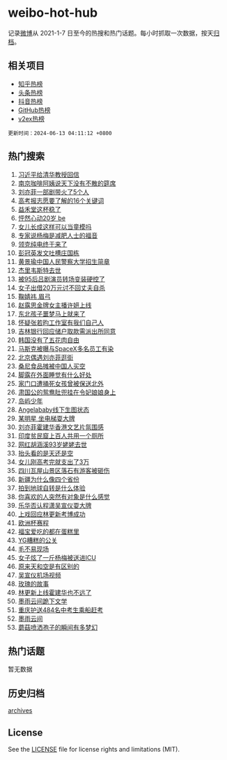 # weibo-hot-hub

记录[微博](https://www.weibo.com)从 2021-1-7 日至今的热搜和热门话题。每小时抓取一次数据，按天[归档](archives)。

## 相关项目

- [知乎热榜](https://github.com/lonnyzhang423/zhihu-hot-hub)
- [头条热榜](https://github.com/lonnyzhang423/toutiao-hot-hub)
- [抖音热榜](https://github.com/lonnyzhang423/douyin-hot-hub)
- [GitHub热榜](https://github.com/lonnyzhang423/github-hot-hub)
- [v2ex热榜](https://github.com/lonnyzhang423/v2ex-hot-hub)


`更新时间：2024-06-13 04:11:12 +0800`

## 热门搜索

1. [习近平给清华教授回信](https://m.weibo.cn/search?containerid=100103type%3D1%26t%3D10%26q%3D%23%E4%B9%A0%E8%BF%91%E5%B9%B3%E7%BB%99%E6%B8%85%E5%8D%8E%E6%95%99%E6%8E%88%E5%9B%9E%E4%BF%A1%23&stream_entry_id=51&isnewpage=1&extparam=seat%3D1%26q%3D%2523%25E4%25B9%25A0%25E8%25BF%2591%25E5%25B9%25B3%25E7%25BB%2599%25E6%25B8%2585%25E5%258D%258E%25E6%2595%2599%25E6%258E%2588%25E5%259B%259E%25E4%25BF%25A1%2523%26filter_type%3Drealtimehot%26stream_entry_id%3D51%26c_type%3D51%26cate%3D10103%26dgr%3D0%26pos%3D0%26display_time%3D1718223070%26pre_seqid%3D171822307077100490223)
1. [南京咖啡阿姨说天下没有不散的筵席](https://m.weibo.cn/search?containerid=100103type%3D1%26t%3D10%26q%3D%23%E5%8D%97%E4%BA%AC%E5%92%96%E5%95%A1%E9%98%BF%E5%A7%A8%E8%AF%B4%E5%A4%A9%E4%B8%8B%E6%B2%A1%E6%9C%89%E4%B8%8D%E6%95%A3%E7%9A%84%E7%AD%B5%E5%B8%AD%23&stream_entry_id=31&isnewpage=1&extparam=seat%3D1%26q%3D%2523%25E5%258D%2597%25E4%25BA%25AC%25E5%2592%2596%25E5%2595%25A1%25E9%2598%25BF%25E5%25A7%25A8%25E8%25AF%25B4%25E5%25A4%25A9%25E4%25B8%258B%25E6%25B2%25A1%25E6%259C%2589%25E4%25B8%258D%25E6%2595%25A3%25E7%259A%2584%25E7%25AD%25B5%25E5%25B8%25AD%2523%26flag%3D32768%26c_type%3D31%26realpos%3D1%26cate%3D5001%26band_rank%3D1%26stream_entry_id%3D31%26lcate%3D5001%26dgr%3D0%26filter_type%3Drealtimehot%26pos%3D0%26display_time%3D1718223070%26pre_seqid%3D171822307077100490223)
1. [刘亦菲一部剧带火了5个人](https://m.weibo.cn/search?containerid=100103type%3D1%26t%3D10%26q%3D%23%E5%88%98%E4%BA%A6%E8%8F%B2%E4%B8%80%E9%83%A8%E5%89%A7%E5%B8%A6%E7%81%AB%E4%BA%865%E4%B8%AA%E4%BA%BA%23&stream_entry_id=31&isnewpage=1&extparam=seat%3D1%26q%3D%2523%25E5%2588%2598%25E4%25BA%25A6%25E8%258F%25B2%25E4%25B8%2580%25E9%2583%25A8%25E5%2589%25A7%25E5%25B8%25A6%25E7%2581%25AB%25E4%25BA%25865%25E4%25B8%25AA%25E4%25BA%25BA%2523%26flag%3D2%26c_type%3D31%26realpos%3D2%26cate%3D5001%26band_rank%3D2%26stream_entry_id%3D31%26lcate%3D5001%26dgr%3D0%26filter_type%3Drealtimehot%26pos%3D1%26display_time%3D1718223070%26pre_seqid%3D171822307077100490223)
1. [高考报志愿要了解的16个关键词](https://m.weibo.cn/search?containerid=100103type%3D1%26t%3D10%26q%3D%23%E9%AB%98%E8%80%83%E6%8A%A5%E5%BF%97%E6%84%BF%E8%A6%81%E4%BA%86%E8%A7%A3%E7%9A%8416%E4%B8%AA%E5%85%B3%E9%94%AE%E8%AF%8D%23&stream_entry_id=31&isnewpage=1&extparam=seat%3D1%26q%3D%2523%25E9%25AB%2598%25E8%2580%2583%25E6%258A%25A5%25E5%25BF%2597%25E6%2584%25BF%25E8%25A6%2581%25E4%25BA%2586%25E8%25A7%25A3%25E7%259A%258416%25E4%25B8%25AA%25E5%2585%25B3%25E9%2594%25AE%25E8%25AF%258D%2523%26flag%3D0%26c_type%3D31%26realpos%3D3%26cate%3D5001%26band_rank%3D3%26stream_entry_id%3D31%26lcate%3D5001%26dgr%3D0%26filter_type%3Drealtimehot%26pos%3D2%26display_time%3D1718223070%26pre_seqid%3D171822307077100490223)
1. [益禾堂这杯稳了](https://m.weibo.cn/search?containerid=100103type%3D1%26t%3D10%26q%3D%23%E7%9B%8A%E7%A6%BE%E5%A0%82%E8%BF%99%E6%9D%AF%E7%A8%B3%E4%BA%86%23&stream_entry_id=31&isnewpage=1&extparam=seat%3D1%26q%3D%2523%25E7%259B%258A%25E7%25A6%25BE%25E5%25A0%2582%25E8%25BF%2599%25E6%259D%25AF%25E7%25A8%25B3%25E4%25BA%2586%2523%26dgr%3D0%26adid%3D241433%26cate%3D5001%26band_rank%3D4%26pos%3D3%26c_type%3D31%26is_ad_pos%3D1%26lcate%3D5001%26stream_entry_id%3D31%26filter_type%3Drealtimehot%26topic_ad%3D1%26display_time%3D1718223070%26pre_seqid%3D171822307077100490223)
1. [怦然心动20岁 be](https://m.weibo.cn/search?containerid=100103type%3D1%26t%3D10%26q%3D%E6%80%A6%E7%84%B6%E5%BF%83%E5%8A%A820%E5%B2%81+be&stream_entry_id=31&isnewpage=1&extparam=seat%3D1%26q%3D%25E6%2580%25A6%25E7%2584%25B6%25E5%25BF%2583%25E5%258A%25A820%25E5%25B2%2581%2520be%26flag%3D1%26c_type%3D31%26realpos%3D4%26cate%3D5001%26band_rank%3D4%26stream_entry_id%3D31%26lcate%3D5001%26dgr%3D0%26filter_type%3Drealtimehot%26pos%3D4%26display_time%3D1718223070%26pre_seqid%3D171822307077100490223)
1. [女儿长成这样可以当童模吗](https://m.weibo.cn/search?containerid=100103type%3D1%26t%3D10%26q%3D%23%E5%A5%B3%E5%84%BF%E9%95%BF%E6%88%90%E8%BF%99%E6%A0%B7%E5%8F%AF%E4%BB%A5%E5%BD%93%E7%AB%A5%E6%A8%A1%E5%90%97%23&stream_entry_id=31&isnewpage=1&extparam=seat%3D1%26q%3D%2523%25E5%25A5%25B3%25E5%2584%25BF%25E9%2595%25BF%25E6%2588%2590%25E8%25BF%2599%25E6%25A0%25B7%25E5%258F%25AF%25E4%25BB%25A5%25E5%25BD%2593%25E7%25AB%25A5%25E6%25A8%25A1%25E5%2590%2597%2523%26flag%3D0%26c_type%3D31%26realpos%3D5%26cate%3D5001%26band_rank%3D5%26stream_entry_id%3D31%26lcate%3D5001%26dgr%3D0%26filter_type%3Drealtimehot%26pos%3D5%26display_time%3D1718223070%26pre_seqid%3D171822307077100490223)
1. [专家说杨梅是减肥人士的福音](https://m.weibo.cn/search?containerid=100103type%3D1%26t%3D10%26q%3D%23%E4%B8%93%E5%AE%B6%E8%AF%B4%E6%9D%A8%E6%A2%85%E6%98%AF%E5%87%8F%E8%82%A5%E4%BA%BA%E5%A3%AB%E7%9A%84%E7%A6%8F%E9%9F%B3%23&stream_entry_id=31&isnewpage=1&extparam=seat%3D1%26q%3D%2523%25E4%25B8%2593%25E5%25AE%25B6%25E8%25AF%25B4%25E6%259D%25A8%25E6%25A2%2585%25E6%2598%25AF%25E5%2587%258F%25E8%2582%25A5%25E4%25BA%25BA%25E5%25A3%25AB%25E7%259A%2584%25E7%25A6%258F%25E9%259F%25B3%2523%26flag%3D0%26c_type%3D31%26realpos%3D6%26cate%3D5001%26band_rank%3D6%26stream_entry_id%3D31%26lcate%3D5001%26dgr%3D0%26filter_type%3Drealtimehot%26pos%3D6%26display_time%3D1718223070%26pre_seqid%3D171822307077100490223)
1. [领克纯电终于来了](https://m.weibo.cn/search?containerid=100103type%3D1%26t%3D10%26q%3D%23%E9%A2%86%E5%85%8B%E7%BA%AF%E7%94%B5%E7%BB%88%E4%BA%8E%E6%9D%A5%E4%BA%86%23&stream_entry_id=31&isnewpage=1&extparam=seat%3D1%26q%3D%2523%25E9%25A2%2586%25E5%2585%258B%25E7%25BA%25AF%25E7%2594%25B5%25E7%25BB%2588%25E4%25BA%258E%25E6%259D%25A5%25E4%25BA%2586%2523%26dgr%3D0%26adid%3D241538%26cate%3D5001%26band_rank%3D7%26pos%3D7%26c_type%3D31%26is_ad_pos%3D1%26lcate%3D5001%26stream_entry_id%3D31%26filter_type%3Drealtimehot%26topic_ad%3D1%26display_time%3D1718223070%26pre_seqid%3D171822307077100490223)
1. [彭冠英发文吐槽庄国栋](https://m.weibo.cn/search?containerid=100103type%3D1%26t%3D10%26q%3D%23%E5%BD%AD%E5%86%A0%E8%8B%B1%E5%8F%91%E6%96%87%E5%90%90%E6%A7%BD%E5%BA%84%E5%9B%BD%E6%A0%8B%23&stream_entry_id=31&isnewpage=1&extparam=seat%3D1%26q%3D%2523%25E5%25BD%25AD%25E5%2586%25A0%25E8%258B%25B1%25E5%258F%2591%25E6%2596%2587%25E5%2590%2590%25E6%25A7%25BD%25E5%25BA%2584%25E5%259B%25BD%25E6%25A0%258B%2523%26flag%3D2%26c_type%3D31%26realpos%3D7%26cate%3D5001%26band_rank%3D7%26stream_entry_id%3D31%26lcate%3D5001%26dgr%3D0%26filter_type%3Drealtimehot%26pos%3D8%26display_time%3D1718223070%26pre_seqid%3D171822307077100490223)
1. [黄景瑜中国人民警察大学招生简章](https://m.weibo.cn/search?containerid=100103type%3D1%26t%3D10%26q%3D%23%E9%BB%84%E6%99%AF%E7%91%9C%E4%B8%AD%E5%9B%BD%E4%BA%BA%E6%B0%91%E8%AD%A6%E5%AF%9F%E5%A4%A7%E5%AD%A6%E6%8B%9B%E7%94%9F%E7%AE%80%E7%AB%A0%23&stream_entry_id=31&isnewpage=1&extparam=seat%3D1%26q%3D%2523%25E9%25BB%2584%25E6%2599%25AF%25E7%2591%259C%25E4%25B8%25AD%25E5%259B%25BD%25E4%25BA%25BA%25E6%25B0%2591%25E8%25AD%25A6%25E5%25AF%259F%25E5%25A4%25A7%25E5%25AD%25A6%25E6%258B%259B%25E7%2594%259F%25E7%25AE%2580%25E7%25AB%25A0%2523%26flag%3D2%26c_type%3D31%26realpos%3D8%26cate%3D5001%26band_rank%3D8%26stream_entry_id%3D31%26lcate%3D5001%26dgr%3D0%26filter_type%3Drealtimehot%26pos%3D9%26display_time%3D1718223070%26pre_seqid%3D171822307077100490223)
1. [杰里韦斯特去世](https://m.weibo.cn/search?containerid=100103type%3D1%26t%3D10%26q%3D%23%E6%9D%B0%E9%87%8C%E9%9F%A6%E6%96%AF%E7%89%B9%E5%8E%BB%E4%B8%96%23&stream_entry_id=31&isnewpage=1&extparam=seat%3D1%26q%3D%2523%25E6%259D%25B0%25E9%2587%258C%25E9%259F%25A6%25E6%2596%25AF%25E7%2589%25B9%25E5%258E%25BB%25E4%25B8%2596%2523%26flag%3D0%26c_type%3D31%26realpos%3D9%26cate%3D5001%26band_rank%3D9%26stream_entry_id%3D31%26lcate%3D5001%26dgr%3D0%26filter_type%3Drealtimehot%26pos%3D10%26display_time%3D1718223070%26pre_seqid%3D171822307077100490223)
1. [被95后吕剧演员转场变装硬控了](https://m.weibo.cn/search?containerid=100103type%3D1%26t%3D10%26q%3D%23%E8%A2%AB95%E5%90%8E%E5%90%95%E5%89%A7%E6%BC%94%E5%91%98%E8%BD%AC%E5%9C%BA%E5%8F%98%E8%A3%85%E7%A1%AC%E6%8E%A7%E4%BA%86%23&stream_entry_id=31&isnewpage=1&extparam=seat%3D1%26q%3D%2523%25E8%25A2%25AB95%25E5%2590%258E%25E5%2590%2595%25E5%2589%25A7%25E6%25BC%2594%25E5%2591%2598%25E8%25BD%25AC%25E5%259C%25BA%25E5%258F%2598%25E8%25A3%2585%25E7%25A1%25AC%25E6%258E%25A7%25E4%25BA%2586%2523%26flag%3D32768%26c_type%3D31%26realpos%3D10%26cate%3D5001%26band_rank%3D10%26stream_entry_id%3D31%26lcate%3D5001%26dgr%3D0%26filter_type%3Drealtimehot%26pos%3D11%26display_time%3D1718223070%26pre_seqid%3D171822307077100490223)
1. [女子出借20万元讨不回丈夫自杀](https://m.weibo.cn/search?containerid=100103type%3D1%26t%3D10%26q%3D%23%E5%A5%B3%E5%AD%90%E5%87%BA%E5%80%9F20%E4%B8%87%E5%85%83%E8%AE%A8%E4%B8%8D%E5%9B%9E%E4%B8%88%E5%A4%AB%E8%87%AA%E6%9D%80%23&stream_entry_id=31&isnewpage=1&extparam=seat%3D1%26q%3D%2523%25E5%25A5%25B3%25E5%25AD%2590%25E5%2587%25BA%25E5%2580%259F20%25E4%25B8%2587%25E5%2585%2583%25E8%25AE%25A8%25E4%25B8%258D%25E5%259B%259E%25E4%25B8%2588%25E5%25A4%25AB%25E8%2587%25AA%25E6%259D%2580%2523%26flag%3D0%26c_type%3D31%26realpos%3D11%26cate%3D5001%26band_rank%3D11%26stream_entry_id%3D31%26lcate%3D5001%26dgr%3D0%26filter_type%3Drealtimehot%26pos%3D12%26display_time%3D1718223070%26pre_seqid%3D171822307077100490223)
1. [鞠婧祎 眉弓](https://m.weibo.cn/search?containerid=100103type%3D1%26t%3D10%26q%3D%E9%9E%A0%E5%A9%A7%E7%A5%8E+%E7%9C%89%E5%BC%93&stream_entry_id=31&isnewpage=1&extparam=seat%3D1%26q%3D%25E9%259E%25A0%25E5%25A9%25A7%25E7%25A5%258E%2520%25E7%259C%2589%25E5%25BC%2593%26flag%3D0%26c_type%3D31%26realpos%3D12%26cate%3D5001%26band_rank%3D12%26stream_entry_id%3D31%26lcate%3D5001%26dgr%3D0%26filter_type%3Drealtimehot%26pos%3D13%26display_time%3D1718223070%26pre_seqid%3D171822307077100490223)
1. [赵露思金牌女主播许妍上线](https://m.weibo.cn/search?containerid=100103type%3D1%26t%3D10%26q%3D%23%E8%B5%B5%E9%9C%B2%E6%80%9D%E9%87%91%E7%89%8C%E5%A5%B3%E4%B8%BB%E6%92%AD%E8%AE%B8%E5%A6%8D%E4%B8%8A%E7%BA%BF%23&stream_entry_id=31&isnewpage=1&extparam=seat%3D1%26q%3D%2523%25E8%25B5%25B5%25E9%259C%25B2%25E6%2580%259D%25E9%2587%2591%25E7%2589%258C%25E5%25A5%25B3%25E4%25B8%25BB%25E6%2592%25AD%25E8%25AE%25B8%25E5%25A6%258D%25E4%25B8%258A%25E7%25BA%25BF%2523%26flag%3D2%26c_type%3D31%26realpos%3D13%26cate%3D5001%26band_rank%3D13%26stream_entry_id%3D31%26lcate%3D5001%26dgr%3D0%26filter_type%3Drealtimehot%26pos%3D14%26display_time%3D1718223070%26pre_seqid%3D171822307077100490223)
1. [东北孩子噩梦马上就来了](https://m.weibo.cn/search?containerid=100103type%3D1%26t%3D10%26q%3D%23%E4%B8%9C%E5%8C%97%E5%AD%A9%E5%AD%90%E5%99%A9%E6%A2%A6%E9%A9%AC%E4%B8%8A%E5%B0%B1%E6%9D%A5%E4%BA%86%23&stream_entry_id=31&isnewpage=1&extparam=seat%3D1%26q%3D%2523%25E4%25B8%259C%25E5%258C%2597%25E5%25AD%25A9%25E5%25AD%2590%25E5%2599%25A9%25E6%25A2%25A6%25E9%25A9%25AC%25E4%25B8%258A%25E5%25B0%25B1%25E6%259D%25A5%25E4%25BA%2586%2523%26flag%3D1%26c_type%3D31%26realpos%3D14%26cate%3D5001%26band_rank%3D14%26stream_entry_id%3D31%26lcate%3D5001%26dgr%3D0%26filter_type%3Drealtimehot%26pos%3D15%26display_time%3D1718223070%26pre_seqid%3D171822307077100490223)
1. [怀疑张若昀工作室有我们自己人](https://m.weibo.cn/search?containerid=100103type%3D1%26t%3D10%26q%3D%E6%80%80%E7%96%91%E5%BC%A0%E8%8B%A5%E6%98%80%E5%B7%A5%E4%BD%9C%E5%AE%A4%E6%9C%89%E6%88%91%E4%BB%AC%E8%87%AA%E5%B7%B1%E4%BA%BA&stream_entry_id=31&isnewpage=1&extparam=seat%3D1%26q%3D%25E6%2580%2580%25E7%2596%2591%25E5%25BC%25A0%25E8%258B%25A5%25E6%2598%2580%25E5%25B7%25A5%25E4%25BD%259C%25E5%25AE%25A4%25E6%259C%2589%25E6%2588%2591%25E4%25BB%25AC%25E8%2587%25AA%25E5%25B7%25B1%25E4%25BA%25BA%26flag%3D2%26c_type%3D31%26realpos%3D15%26cate%3D5001%26band_rank%3D15%26stream_entry_id%3D31%26lcate%3D5001%26dgr%3D0%26filter_type%3Drealtimehot%26pos%3D16%26display_time%3D1718223070%26pre_seqid%3D171822307077100490223)
1. [吉林银行回应储户取款需派出所同意](https://m.weibo.cn/search?containerid=100103type%3D1%26t%3D10%26q%3D%23%E5%90%89%E6%9E%97%E9%93%B6%E8%A1%8C%E5%9B%9E%E5%BA%94%E5%82%A8%E6%88%B7%E5%8F%96%E6%AC%BE%E9%9C%80%E6%B4%BE%E5%87%BA%E6%89%80%E5%90%8C%E6%84%8F%23&stream_entry_id=31&isnewpage=1&extparam=seat%3D1%26q%3D%2523%25E5%2590%2589%25E6%259E%2597%25E9%2593%25B6%25E8%25A1%258C%25E5%259B%259E%25E5%25BA%2594%25E5%2582%25A8%25E6%2588%25B7%25E5%258F%2596%25E6%25AC%25BE%25E9%259C%2580%25E6%25B4%25BE%25E5%2587%25BA%25E6%2589%2580%25E5%2590%258C%25E6%2584%258F%2523%26flag%3D0%26c_type%3D31%26realpos%3D16%26cate%3D5001%26band_rank%3D16%26stream_entry_id%3D31%26lcate%3D5001%26dgr%3D0%26filter_type%3Drealtimehot%26pos%3D17%26display_time%3D1718223070%26pre_seqid%3D171822307077100490223)
1. [韩国没有了五花肉自由](https://m.weibo.cn/search?containerid=100103type%3D1%26t%3D10%26q%3D%23%E9%9F%A9%E5%9B%BD%E6%B2%A1%E6%9C%89%E4%BA%86%E4%BA%94%E8%8A%B1%E8%82%89%E8%87%AA%E7%94%B1%23&stream_entry_id=31&isnewpage=1&extparam=seat%3D1%26q%3D%2523%25E9%259F%25A9%25E5%259B%25BD%25E6%25B2%25A1%25E6%259C%2589%25E4%25BA%2586%25E4%25BA%2594%25E8%258A%25B1%25E8%2582%2589%25E8%2587%25AA%25E7%2594%25B1%2523%26flag%3D0%26c_type%3D31%26realpos%3D17%26cate%3D5001%26band_rank%3D17%26stream_entry_id%3D31%26lcate%3D5001%26dgr%3D0%26filter_type%3Drealtimehot%26pos%3D18%26display_time%3D1718223070%26pre_seqid%3D171822307077100490223)
1. [马斯克被曝与SpaceX多名员工有染](https://m.weibo.cn/search?containerid=100103type%3D1%26t%3D10%26q%3D%23%E9%A9%AC%E6%96%AF%E5%85%8B%E8%A2%AB%E6%9B%9D%E4%B8%8ESpaceX%E5%A4%9A%E5%90%8D%E5%91%98%E5%B7%A5%E6%9C%89%E6%9F%93%23&stream_entry_id=31&isnewpage=1&extparam=seat%3D1%26q%3D%2523%25E9%25A9%25AC%25E6%2596%25AF%25E5%2585%258B%25E8%25A2%25AB%25E6%259B%259D%25E4%25B8%258ESpaceX%25E5%25A4%259A%25E5%2590%258D%25E5%2591%2598%25E5%25B7%25A5%25E6%259C%2589%25E6%259F%2593%2523%26flag%3D0%26c_type%3D31%26realpos%3D18%26cate%3D5001%26band_rank%3D18%26stream_entry_id%3D31%26lcate%3D5001%26dgr%3D0%26filter_type%3Drealtimehot%26pos%3D19%26display_time%3D1718223070%26pre_seqid%3D171822307077100490223)
1. [北京偶遇刘亦菲逛街](https://m.weibo.cn/search?containerid=100103type%3D1%26t%3D10%26q%3D%23%E5%8C%97%E4%BA%AC%E5%81%B6%E9%81%87%E5%88%98%E4%BA%A6%E8%8F%B2%E9%80%9B%E8%A1%97%23&stream_entry_id=31&isnewpage=1&extparam=seat%3D1%26q%3D%2523%25E5%258C%2597%25E4%25BA%25AC%25E5%2581%25B6%25E9%2581%2587%25E5%2588%2598%25E4%25BA%25A6%25E8%258F%25B2%25E9%2580%259B%25E8%25A1%2597%2523%26flag%3D0%26c_type%3D31%26realpos%3D19%26cate%3D5001%26band_rank%3D19%26stream_entry_id%3D31%26lcate%3D5001%26dgr%3D0%26filter_type%3Drealtimehot%26pos%3D20%26display_time%3D1718223070%26pre_seqid%3D171822307077100490223)
1. [桑尼食品摊被中国人买空](https://m.weibo.cn/search?containerid=100103type%3D1%26t%3D10%26q%3D%23%E6%A1%91%E5%B0%BC%E9%A3%9F%E5%93%81%E6%91%8A%E8%A2%AB%E4%B8%AD%E5%9B%BD%E4%BA%BA%E4%B9%B0%E7%A9%BA%23&stream_entry_id=31&isnewpage=1&extparam=seat%3D1%26q%3D%2523%25E6%25A1%2591%25E5%25B0%25BC%25E9%25A3%259F%25E5%2593%2581%25E6%2591%258A%25E8%25A2%25AB%25E4%25B8%25AD%25E5%259B%25BD%25E4%25BA%25BA%25E4%25B9%25B0%25E7%25A9%25BA%2523%26flag%3D0%26c_type%3D31%26realpos%3D20%26cate%3D5001%26band_rank%3D20%26stream_entry_id%3D31%26lcate%3D5001%26dgr%3D0%26filter_type%3Drealtimehot%26pos%3D21%26display_time%3D1718223070%26pre_seqid%3D171822307077100490223)
1. [脚露在外面睡觉有什么好处](https://m.weibo.cn/search?containerid=100103type%3D1%26t%3D10%26q%3D%23%E8%84%9A%E9%9C%B2%E5%9C%A8%E5%A4%96%E9%9D%A2%E7%9D%A1%E8%A7%89%E6%9C%89%E4%BB%80%E4%B9%88%E5%A5%BD%E5%A4%84%23&stream_entry_id=31&isnewpage=1&extparam=seat%3D1%26q%3D%2523%25E8%2584%259A%25E9%259C%25B2%25E5%259C%25A8%25E5%25A4%2596%25E9%259D%25A2%25E7%259D%25A1%25E8%25A7%2589%25E6%259C%2589%25E4%25BB%2580%25E4%25B9%2588%25E5%25A5%25BD%25E5%25A4%2584%2523%26flag%3D0%26c_type%3D31%26realpos%3D21%26cate%3D5001%26band_rank%3D21%26stream_entry_id%3D31%26lcate%3D5001%26dgr%3D0%26filter_type%3Drealtimehot%26pos%3D22%26display_time%3D1718223070%26pre_seqid%3D171822307077100490223)
1. [家门口遭捅死女孩曾被保送北外](https://m.weibo.cn/search?containerid=100103type%3D1%26t%3D10%26q%3D%23%E5%AE%B6%E9%97%A8%E5%8F%A3%E9%81%AD%E6%8D%85%E6%AD%BB%E5%A5%B3%E5%AD%A9%E6%9B%BE%E8%A2%AB%E4%BF%9D%E9%80%81%E5%8C%97%E5%A4%96%23&stream_entry_id=31&isnewpage=1&extparam=seat%3D1%26q%3D%2523%25E5%25AE%25B6%25E9%2597%25A8%25E5%258F%25A3%25E9%2581%25AD%25E6%258D%2585%25E6%25AD%25BB%25E5%25A5%25B3%25E5%25AD%25A9%25E6%259B%25BE%25E8%25A2%25AB%25E4%25BF%259D%25E9%2580%2581%25E5%258C%2597%25E5%25A4%2596%2523%26flag%3D0%26c_type%3D31%26realpos%3D22%26cate%3D5001%26band_rank%3D22%26stream_entry_id%3D31%26lcate%3D5001%26dgr%3D0%26filter_type%3Drealtimehot%26pos%3D23%26display_time%3D1718223070%26pre_seqid%3D171822307077100490223)
1. [肃国公的鸳鸯肚兜挂在令妃娘娘身上](https://m.weibo.cn/search?containerid=100103type%3D1%26t%3D10%26q%3D%23%E8%82%83%E5%9B%BD%E5%85%AC%E7%9A%84%E9%B8%B3%E9%B8%AF%E8%82%9A%E5%85%9C%E6%8C%82%E5%9C%A8%E4%BB%A4%E5%A6%83%E5%A8%98%E5%A8%98%E8%BA%AB%E4%B8%8A%23&stream_entry_id=31&isnewpage=1&extparam=seat%3D1%26q%3D%2523%25E8%2582%2583%25E5%259B%25BD%25E5%2585%25AC%25E7%259A%2584%25E9%25B8%25B3%25E9%25B8%25AF%25E8%2582%259A%25E5%2585%259C%25E6%258C%2582%25E5%259C%25A8%25E4%25BB%25A4%25E5%25A6%2583%25E5%25A8%2598%25E5%25A8%2598%25E8%25BA%25AB%25E4%25B8%258A%2523%26flag%3D0%26c_type%3D31%26realpos%3D23%26cate%3D5001%26band_rank%3D23%26stream_entry_id%3D31%26lcate%3D5001%26dgr%3D0%26filter_type%3Drealtimehot%26pos%3D24%26display_time%3D1718223070%26pre_seqid%3D171822307077100490223)
1. [岛屿少年](https://m.weibo.cn/search?containerid=100103type%3D1%26t%3D10%26q%3D%E5%B2%9B%E5%B1%BF%E5%B0%91%E5%B9%B4&stream_entry_id=31&isnewpage=1&extparam=seat%3D1%26q%3D%25E5%25B2%259B%25E5%25B1%25BF%25E5%25B0%2591%25E5%25B9%25B4%26flag%3D1%26c_type%3D31%26realpos%3D24%26cate%3D5001%26band_rank%3D24%26stream_entry_id%3D31%26lcate%3D5001%26dgr%3D0%26filter_type%3Drealtimehot%26pos%3D25%26display_time%3D1718223070%26pre_seqid%3D171822307077100490223)
1. [Angelababy线下生图状态](https://m.weibo.cn/search?containerid=100103type%3D1%26t%3D10%26q%3D%23Angelababy%E7%BA%BF%E4%B8%8B%E7%94%9F%E5%9B%BE%E7%8A%B6%E6%80%81%23&stream_entry_id=31&isnewpage=1&extparam=seat%3D1%26q%3D%2523Angelababy%25E7%25BA%25BF%25E4%25B8%258B%25E7%2594%259F%25E5%259B%25BE%25E7%258A%25B6%25E6%2580%2581%2523%26flag%3D0%26c_type%3D31%26realpos%3D25%26cate%3D5001%26band_rank%3D25%26stream_entry_id%3D31%26lcate%3D5001%26dgr%3D0%26filter_type%3Drealtimehot%26pos%3D26%26display_time%3D1718223070%26pre_seqid%3D171822307077100490223)
1. [某明星 坐电梯耍大牌](https://m.weibo.cn/search?containerid=100103type%3D1%26t%3D10%26q%3D%E6%9F%90%E6%98%8E%E6%98%9F+%E5%9D%90%E7%94%B5%E6%A2%AF%E8%80%8D%E5%A4%A7%E7%89%8C&stream_entry_id=31&isnewpage=1&extparam=seat%3D1%26q%3D%25E6%259F%2590%25E6%2598%258E%25E6%2598%259F%2520%25E5%259D%2590%25E7%2594%25B5%25E6%25A2%25AF%25E8%2580%258D%25E5%25A4%25A7%25E7%2589%258C%26flag%3D0%26c_type%3D31%26realpos%3D26%26cate%3D5001%26band_rank%3D26%26stream_entry_id%3D31%26lcate%3D5001%26dgr%3D0%26filter_type%3Drealtimehot%26pos%3D27%26display_time%3D1718223070%26pre_seqid%3D171822307077100490223)
1. [刘亦菲霍建华香港文艺片氛围感](https://m.weibo.cn/search?containerid=100103type%3D1%26t%3D10%26q%3D%23%E5%88%98%E4%BA%A6%E8%8F%B2%E9%9C%8D%E5%BB%BA%E5%8D%8E%E9%A6%99%E6%B8%AF%E6%96%87%E8%89%BA%E7%89%87%E6%B0%9B%E5%9B%B4%E6%84%9F%23&stream_entry_id=31&isnewpage=1&extparam=seat%3D1%26q%3D%2523%25E5%2588%2598%25E4%25BA%25A6%25E8%258F%25B2%25E9%259C%258D%25E5%25BB%25BA%25E5%258D%258E%25E9%25A6%2599%25E6%25B8%25AF%25E6%2596%2587%25E8%2589%25BA%25E7%2589%2587%25E6%25B0%259B%25E5%259B%25B4%25E6%2584%259F%2523%26flag%3D0%26c_type%3D31%26realpos%3D27%26cate%3D5001%26band_rank%3D27%26stream_entry_id%3D31%26lcate%3D5001%26dgr%3D0%26filter_type%3Drealtimehot%26pos%3D28%26display_time%3D1718223070%26pre_seqid%3D171822307077100490223)
1. [印度贫民窟上百人共用一个厕所](https://m.weibo.cn/search?containerid=100103type%3D1%26t%3D10%26q%3D%23%E5%8D%B0%E5%BA%A6%E8%B4%AB%E6%B0%91%E7%AA%9F%E4%B8%8A%E7%99%BE%E4%BA%BA%E5%85%B1%E7%94%A8%E4%B8%80%E4%B8%AA%E5%8E%95%E6%89%80%23&stream_entry_id=31&isnewpage=1&extparam=seat%3D1%26q%3D%2523%25E5%258D%25B0%25E5%25BA%25A6%25E8%25B4%25AB%25E6%25B0%2591%25E7%25AA%259F%25E4%25B8%258A%25E7%2599%25BE%25E4%25BA%25BA%25E5%2585%25B1%25E7%2594%25A8%25E4%25B8%2580%25E4%25B8%25AA%25E5%258E%2595%25E6%2589%2580%2523%26flag%3D0%26c_type%3D31%26realpos%3D28%26cate%3D5001%26band_rank%3D28%26stream_entry_id%3D31%26lcate%3D5001%26dgr%3D0%26filter_type%3Drealtimehot%26pos%3D29%26display_time%3D1718223070%26pre_seqid%3D171822307077100490223)
1. [网红胡涵溪93岁姥姥去世](https://m.weibo.cn/search?containerid=100103type%3D1%26t%3D10%26q%3D%23%E7%BD%91%E7%BA%A2%E8%83%A1%E6%B6%B5%E6%BA%AA93%E5%B2%81%E5%A7%A5%E5%A7%A5%E5%8E%BB%E4%B8%96%23&stream_entry_id=31&isnewpage=1&extparam=seat%3D1%26q%3D%2523%25E7%25BD%2591%25E7%25BA%25A2%25E8%2583%25A1%25E6%25B6%25B5%25E6%25BA%25AA93%25E5%25B2%2581%25E5%25A7%25A5%25E5%25A7%25A5%25E5%258E%25BB%25E4%25B8%2596%2523%26flag%3D0%26c_type%3D31%26realpos%3D29%26cate%3D5001%26band_rank%3D29%26stream_entry_id%3D31%26lcate%3D5001%26dgr%3D0%26filter_type%3Drealtimehot%26pos%3D30%26display_time%3D1718223070%26pre_seqid%3D171822307077100490223)
1. [抬头看的是天还是空](https://m.weibo.cn/search?containerid=100103type%3D1%26t%3D10%26q%3D%23%E6%8A%AC%E5%A4%B4%E7%9C%8B%E7%9A%84%E6%98%AF%E5%A4%A9%E8%BF%98%E6%98%AF%E7%A9%BA%23&stream_entry_id=31&isnewpage=1&extparam=seat%3D1%26q%3D%2523%25E6%258A%25AC%25E5%25A4%25B4%25E7%259C%258B%25E7%259A%2584%25E6%2598%25AF%25E5%25A4%25A9%25E8%25BF%2598%25E6%2598%25AF%25E7%25A9%25BA%2523%26flag%3D1%26c_type%3D31%26realpos%3D30%26cate%3D5001%26band_rank%3D30%26stream_entry_id%3D31%26lcate%3D5001%26dgr%3D0%26filter_type%3Drealtimehot%26pos%3D31%26display_time%3D1718223070%26pre_seqid%3D171822307077100490223)
1. [女儿刚高考完就支出了3万](https://m.weibo.cn/search?containerid=100103type%3D1%26t%3D10%26q%3D%23%E5%A5%B3%E5%84%BF%E5%88%9A%E9%AB%98%E8%80%83%E5%AE%8C%E5%B0%B1%E6%94%AF%E5%87%BA%E4%BA%863%E4%B8%87%23&stream_entry_id=31&isnewpage=1&extparam=seat%3D1%26q%3D%2523%25E5%25A5%25B3%25E5%2584%25BF%25E5%2588%259A%25E9%25AB%2598%25E8%2580%2583%25E5%25AE%258C%25E5%25B0%25B1%25E6%2594%25AF%25E5%2587%25BA%25E4%25BA%25863%25E4%25B8%2587%2523%26flag%3D0%26c_type%3D31%26realpos%3D31%26cate%3D5001%26band_rank%3D31%26stream_entry_id%3D31%26lcate%3D5001%26dgr%3D0%26filter_type%3Drealtimehot%26pos%3D32%26display_time%3D1718223070%26pre_seqid%3D171822307077100490223)
1. [四川瓦屋山景区落石有游客被砸伤](https://m.weibo.cn/search?containerid=100103type%3D1%26t%3D10%26q%3D%23%E5%9B%9B%E5%B7%9D%E7%93%A6%E5%B1%8B%E5%B1%B1%E6%99%AF%E5%8C%BA%E8%90%BD%E7%9F%B3%E6%9C%89%E6%B8%B8%E5%AE%A2%E8%A2%AB%E7%A0%B8%E4%BC%A4%23&stream_entry_id=31&isnewpage=1&extparam=seat%3D1%26q%3D%2523%25E5%259B%259B%25E5%25B7%259D%25E7%2593%25A6%25E5%25B1%258B%25E5%25B1%25B1%25E6%2599%25AF%25E5%258C%25BA%25E8%2590%25BD%25E7%259F%25B3%25E6%259C%2589%25E6%25B8%25B8%25E5%25AE%25A2%25E8%25A2%25AB%25E7%25A0%25B8%25E4%25BC%25A4%2523%26flag%3D0%26c_type%3D31%26realpos%3D32%26cate%3D5001%26band_rank%3D32%26stream_entry_id%3D31%26lcate%3D5001%26dgr%3D0%26filter_type%3Drealtimehot%26pos%3D33%26display_time%3D1718223070%26pre_seqid%3D171822307077100490223)
1. [新疆为什么像四个省份](https://m.weibo.cn/search?containerid=100103type%3D1%26t%3D10%26q%3D%23%E6%96%B0%E7%96%86%E4%B8%BA%E4%BB%80%E4%B9%88%E5%83%8F%E5%9B%9B%E4%B8%AA%E7%9C%81%E4%BB%BD%23&stream_entry_id=31&isnewpage=1&extparam=seat%3D1%26q%3D%2523%25E6%2596%25B0%25E7%2596%2586%25E4%25B8%25BA%25E4%25BB%2580%25E4%25B9%2588%25E5%2583%258F%25E5%259B%259B%25E4%25B8%25AA%25E7%259C%2581%25E4%25BB%25BD%2523%26flag%3D0%26c_type%3D31%26realpos%3D33%26cate%3D5001%26band_rank%3D33%26stream_entry_id%3D31%26lcate%3D5001%26dgr%3D0%26filter_type%3Drealtimehot%26pos%3D34%26display_time%3D1718223070%26pre_seqid%3D171822307077100490223)
1. [拍到地球自转是什么体验](https://m.weibo.cn/search?containerid=100103type%3D1%26t%3D10%26q%3D%E6%8B%8D%E5%88%B0%E5%9C%B0%E7%90%83%E8%87%AA%E8%BD%AC%E6%98%AF%E4%BB%80%E4%B9%88%E4%BD%93%E9%AA%8C&stream_entry_id=31&isnewpage=1&extparam=seat%3D1%26q%3D%25E6%258B%258D%25E5%2588%25B0%25E5%259C%25B0%25E7%2590%2583%25E8%2587%25AA%25E8%25BD%25AC%25E6%2598%25AF%25E4%25BB%2580%25E4%25B9%2588%25E4%25BD%2593%25E9%25AA%258C%26flag%3D0%26c_type%3D31%26realpos%3D34%26cate%3D5001%26band_rank%3D34%26stream_entry_id%3D31%26lcate%3D5001%26dgr%3D0%26filter_type%3Drealtimehot%26pos%3D35%26display_time%3D1718223070%26pre_seqid%3D171822307077100490223)
1. [你喜欢的人突然有对象是什么感觉](https://m.weibo.cn/search?containerid=100103type%3D1%26t%3D10%26q%3D%23%E4%BD%A0%E5%96%9C%E6%AC%A2%E7%9A%84%E4%BA%BA%E7%AA%81%E7%84%B6%E6%9C%89%E5%AF%B9%E8%B1%A1%E6%98%AF%E4%BB%80%E4%B9%88%E6%84%9F%E8%A7%89%23&stream_entry_id=31&isnewpage=1&extparam=seat%3D1%26q%3D%2523%25E4%25BD%25A0%25E5%2596%259C%25E6%25AC%25A2%25E7%259A%2584%25E4%25BA%25BA%25E7%25AA%2581%25E7%2584%25B6%25E6%259C%2589%25E5%25AF%25B9%25E8%25B1%25A1%25E6%2598%25AF%25E4%25BB%2580%25E4%25B9%2588%25E6%2584%259F%25E8%25A7%2589%2523%26flag%3D0%26c_type%3D31%26realpos%3D35%26cate%3D5001%26band_rank%3D35%26stream_entry_id%3D31%26lcate%3D5001%26dgr%3D0%26filter_type%3Drealtimehot%26pos%3D36%26display_time%3D1718223070%26pre_seqid%3D171822307077100490223)
1. [乐华否认程潇吴宣仪耍大牌](https://m.weibo.cn/search?containerid=100103type%3D1%26t%3D10%26q%3D%23%E4%B9%90%E5%8D%8E%E5%90%A6%E8%AE%A4%E7%A8%8B%E6%BD%87%E5%90%B4%E5%AE%A3%E4%BB%AA%E8%80%8D%E5%A4%A7%E7%89%8C%23&stream_entry_id=31&isnewpage=1&extparam=seat%3D1%26q%3D%2523%25E4%25B9%2590%25E5%258D%258E%25E5%2590%25A6%25E8%25AE%25A4%25E7%25A8%258B%25E6%25BD%2587%25E5%2590%25B4%25E5%25AE%25A3%25E4%25BB%25AA%25E8%2580%258D%25E5%25A4%25A7%25E7%2589%258C%2523%26flag%3D0%26c_type%3D31%26realpos%3D36%26cate%3D5001%26band_rank%3D36%26stream_entry_id%3D31%26lcate%3D5001%26dgr%3D0%26filter_type%3Drealtimehot%26pos%3D37%26display_time%3D1718223070%26pre_seqid%3D171822307077100490223)
1. [上戏回应林更新考博成功](https://m.weibo.cn/search?containerid=100103type%3D1%26t%3D10%26q%3D%23%E4%B8%8A%E6%88%8F%E5%9B%9E%E5%BA%94%E6%9E%97%E6%9B%B4%E6%96%B0%E8%80%83%E5%8D%9A%E6%88%90%E5%8A%9F%23&stream_entry_id=31&isnewpage=1&extparam=seat%3D1%26q%3D%2523%25E4%25B8%258A%25E6%2588%258F%25E5%259B%259E%25E5%25BA%2594%25E6%259E%2597%25E6%259B%25B4%25E6%2596%25B0%25E8%2580%2583%25E5%258D%259A%25E6%2588%2590%25E5%258A%259F%2523%26flag%3D0%26c_type%3D31%26realpos%3D37%26cate%3D5001%26band_rank%3D37%26stream_entry_id%3D31%26lcate%3D5001%26dgr%3D0%26filter_type%3Drealtimehot%26pos%3D38%26display_time%3D1718223070%26pre_seqid%3D171822307077100490223)
1. [欧洲杯赛程](https://m.weibo.cn/search?containerid=100103type%3D1%26t%3D10%26q%3D%E6%AC%A7%E6%B4%B2%E6%9D%AF%E8%B5%9B%E7%A8%8B&stream_entry_id=31&isnewpage=1&extparam=seat%3D1%26q%3D%25E6%25AC%25A7%25E6%25B4%25B2%25E6%259D%25AF%25E8%25B5%259B%25E7%25A8%258B%26flag%3D0%26c_type%3D31%26realpos%3D38%26cate%3D5001%26band_rank%3D38%26stream_entry_id%3D31%26lcate%3D5001%26dgr%3D0%26filter_type%3Drealtimehot%26pos%3D39%26display_time%3D1718223070%26pre_seqid%3D171822307077100490223)
1. [福宝爱吃的都在蛋糕里](https://m.weibo.cn/search?containerid=100103type%3D1%26t%3D10%26q%3D%23%E7%A6%8F%E5%AE%9D%E7%88%B1%E5%90%83%E7%9A%84%E9%83%BD%E5%9C%A8%E8%9B%8B%E7%B3%95%E9%87%8C%23&stream_entry_id=31&isnewpage=1&extparam=seat%3D1%26q%3D%2523%25E7%25A6%258F%25E5%25AE%259D%25E7%2588%25B1%25E5%2590%2583%25E7%259A%2584%25E9%2583%25BD%25E5%259C%25A8%25E8%259B%258B%25E7%25B3%2595%25E9%2587%258C%2523%26flag%3D32768%26c_type%3D31%26realpos%3D39%26cate%3D5001%26band_rank%3D39%26stream_entry_id%3D31%26lcate%3D5001%26dgr%3D0%26filter_type%3Drealtimehot%26pos%3D40%26display_time%3D1718223070%26pre_seqid%3D171822307077100490223)
1. [YG糟糕的公关](https://m.weibo.cn/search?containerid=100103type%3D1%26t%3D10%26q%3D%23YG%E7%B3%9F%E7%B3%95%E7%9A%84%E5%85%AC%E5%85%B3%23&stream_entry_id=31&isnewpage=1&extparam=seat%3D1%26q%3D%2523YG%25E7%25B3%259F%25E7%25B3%2595%25E7%259A%2584%25E5%2585%25AC%25E5%2585%25B3%2523%26flag%3D0%26c_type%3D31%26realpos%3D40%26cate%3D5001%26band_rank%3D40%26stream_entry_id%3D31%26lcate%3D5001%26dgr%3D0%26filter_type%3Drealtimehot%26pos%3D41%26display_time%3D1718223070%26pre_seqid%3D171822307077100490223)
1. [毛不易现场](https://m.weibo.cn/search?containerid=100103type%3D1%26t%3D10%26q%3D%E6%AF%9B%E4%B8%8D%E6%98%93%E7%8E%B0%E5%9C%BA&stream_entry_id=31&isnewpage=1&extparam=seat%3D1%26q%3D%25E6%25AF%259B%25E4%25B8%258D%25E6%2598%2593%25E7%258E%25B0%25E5%259C%25BA%26flag%3D0%26c_type%3D31%26realpos%3D41%26cate%3D5001%26band_rank%3D41%26stream_entry_id%3D31%26lcate%3D5001%26dgr%3D0%26filter_type%3Drealtimehot%26pos%3D42%26display_time%3D1718223070%26pre_seqid%3D171822307077100490223)
1. [女子炫了一斤杨梅被送进ICU](https://m.weibo.cn/search?containerid=100103type%3D1%26t%3D10%26q%3D%23%E5%A5%B3%E5%AD%90%E7%82%AB%E4%BA%86%E4%B8%80%E6%96%A4%E6%9D%A8%E6%A2%85%E8%A2%AB%E9%80%81%E8%BF%9BICU%23&stream_entry_id=31&isnewpage=1&extparam=seat%3D1%26q%3D%2523%25E5%25A5%25B3%25E5%25AD%2590%25E7%2582%25AB%25E4%25BA%2586%25E4%25B8%2580%25E6%2596%25A4%25E6%259D%25A8%25E6%25A2%2585%25E8%25A2%25AB%25E9%2580%2581%25E8%25BF%259BICU%2523%26flag%3D0%26c_type%3D31%26realpos%3D42%26cate%3D5001%26band_rank%3D42%26stream_entry_id%3D31%26lcate%3D5001%26dgr%3D0%26filter_type%3Drealtimehot%26pos%3D43%26display_time%3D1718223070%26pre_seqid%3D171822307077100490223)
1. [原来天和空是有区别的](https://m.weibo.cn/search?containerid=100103type%3D1%26t%3D10%26q%3D%23%E5%8E%9F%E6%9D%A5%E5%A4%A9%E5%92%8C%E7%A9%BA%E6%98%AF%E6%9C%89%E5%8C%BA%E5%88%AB%E7%9A%84%23&stream_entry_id=31&isnewpage=1&extparam=seat%3D1%26q%3D%2523%25E5%258E%259F%25E6%259D%25A5%25E5%25A4%25A9%25E5%2592%258C%25E7%25A9%25BA%25E6%2598%25AF%25E6%259C%2589%25E5%258C%25BA%25E5%2588%25AB%25E7%259A%2584%2523%26flag%3D1%26c_type%3D31%26realpos%3D43%26cate%3D5001%26band_rank%3D43%26stream_entry_id%3D31%26lcate%3D5001%26dgr%3D0%26filter_type%3Drealtimehot%26pos%3D44%26display_time%3D1718223070%26pre_seqid%3D171822307077100490223)
1. [吴宣仪机场视频](https://m.weibo.cn/search?containerid=100103type%3D1%26t%3D10%26q%3D%E5%90%B4%E5%AE%A3%E4%BB%AA%E6%9C%BA%E5%9C%BA%E8%A7%86%E9%A2%91&stream_entry_id=31&isnewpage=1&extparam=seat%3D1%26q%3D%25E5%2590%25B4%25E5%25AE%25A3%25E4%25BB%25AA%25E6%259C%25BA%25E5%259C%25BA%25E8%25A7%2586%25E9%25A2%2591%26flag%3D0%26c_type%3D31%26realpos%3D44%26cate%3D5001%26band_rank%3D44%26stream_entry_id%3D31%26lcate%3D5001%26dgr%3D0%26filter_type%3Drealtimehot%26pos%3D45%26display_time%3D1718223070%26pre_seqid%3D171822307077100490223)
1. [玫瑰的故事](https://m.weibo.cn/search?containerid=100103type%3D1%26t%3D10%26q%3D%E7%8E%AB%E7%91%B0%E7%9A%84%E6%95%85%E4%BA%8B&stream_entry_id=31&isnewpage=1&extparam=seat%3D1%26q%3D%25E7%258E%25AB%25E7%2591%25B0%25E7%259A%2584%25E6%2595%2585%25E4%25BA%258B%26flag%3D0%26c_type%3D31%26realpos%3D45%26cate%3D5001%26band_rank%3D45%26stream_entry_id%3D31%26lcate%3D5001%26dgr%3D0%26filter_type%3Drealtimehot%26pos%3D46%26display_time%3D1718223070%26pre_seqid%3D171822307077100490223)
1. [林更新上线霍建华也不远了](https://m.weibo.cn/search?containerid=100103type%3D1%26t%3D10%26q%3D%23%E6%9E%97%E6%9B%B4%E6%96%B0%E4%B8%8A%E7%BA%BF%E9%9C%8D%E5%BB%BA%E5%8D%8E%E4%B9%9F%E4%B8%8D%E8%BF%9C%E4%BA%86%23&stream_entry_id=31&isnewpage=1&extparam=seat%3D1%26q%3D%2523%25E6%259E%2597%25E6%259B%25B4%25E6%2596%25B0%25E4%25B8%258A%25E7%25BA%25BF%25E9%259C%258D%25E5%25BB%25BA%25E5%258D%258E%25E4%25B9%259F%25E4%25B8%258D%25E8%25BF%259C%25E4%25BA%2586%2523%26flag%3D0%26c_type%3D31%26realpos%3D46%26cate%3D5001%26band_rank%3D46%26stream_entry_id%3D31%26lcate%3D5001%26dgr%3D0%26filter_type%3Drealtimehot%26pos%3D47%26display_time%3D1718223070%26pre_seqid%3D171822307077100490223)
1. [墨雨云间跪下文学](https://m.weibo.cn/search?containerid=100103type%3D1%26t%3D10%26q%3D%23%E5%A2%A8%E9%9B%A8%E4%BA%91%E9%97%B4%E8%B7%AA%E4%B8%8B%E6%96%87%E5%AD%A6%23&stream_entry_id=31&isnewpage=1&extparam=seat%3D1%26q%3D%2523%25E5%25A2%25A8%25E9%259B%25A8%25E4%25BA%2591%25E9%2597%25B4%25E8%25B7%25AA%25E4%25B8%258B%25E6%2596%2587%25E5%25AD%25A6%2523%26flag%3D0%26c_type%3D31%26realpos%3D47%26cate%3D5001%26band_rank%3D47%26stream_entry_id%3D31%26lcate%3D5001%26dgr%3D0%26filter_type%3Drealtimehot%26pos%3D48%26display_time%3D1718223070%26pre_seqid%3D171822307077100490223)
1. [重庆护送484名中考生乘船赶考](https://m.weibo.cn/search?containerid=100103type%3D1%26t%3D10%26q%3D%23%E9%87%8D%E5%BA%86%E6%8A%A4%E9%80%81484%E5%90%8D%E4%B8%AD%E8%80%83%E7%94%9F%E4%B9%98%E8%88%B9%E8%B5%B6%E8%80%83%23&stream_entry_id=31&isnewpage=1&extparam=seat%3D1%26q%3D%2523%25E9%2587%258D%25E5%25BA%2586%25E6%258A%25A4%25E9%2580%2581484%25E5%2590%258D%25E4%25B8%25AD%25E8%2580%2583%25E7%2594%259F%25E4%25B9%2598%25E8%2588%25B9%25E8%25B5%25B6%25E8%2580%2583%2523%26flag%3D32768%26c_type%3D31%26realpos%3D48%26cate%3D5001%26band_rank%3D48%26stream_entry_id%3D31%26lcate%3D5001%26dgr%3D0%26filter_type%3Drealtimehot%26pos%3D49%26display_time%3D1718223070%26pre_seqid%3D171822307077100490223)
1. [墨雨云间](https://m.weibo.cn/search?containerid=100103type%3D1%26t%3D10%26q%3D%E5%A2%A8%E9%9B%A8%E4%BA%91%E9%97%B4&stream_entry_id=31&isnewpage=1&extparam=seat%3D1%26q%3D%25E5%25A2%25A8%25E9%259B%25A8%25E4%25BA%2591%25E9%2597%25B4%26flag%3D0%26c_type%3D31%26realpos%3D49%26cate%3D5001%26band_rank%3D49%26stream_entry_id%3D31%26lcate%3D5001%26dgr%3D0%26filter_type%3Drealtimehot%26pos%3D50%26display_time%3D1718223070%26pre_seqid%3D171822307077100490223)
1. [蘑菇喷洒孢子的瞬间有多梦幻](https://m.weibo.cn/search?containerid=100103type%3D1%26t%3D10%26q%3D%23%E8%98%91%E8%8F%87%E5%96%B7%E6%B4%92%E5%AD%A2%E5%AD%90%E7%9A%84%E7%9E%AC%E9%97%B4%E6%9C%89%E5%A4%9A%E6%A2%A6%E5%B9%BB%23&stream_entry_id=31&isnewpage=1&extparam=seat%3D1%26q%3D%2523%25E8%2598%2591%25E8%258F%2587%25E5%2596%25B7%25E6%25B4%2592%25E5%25AD%25A2%25E5%25AD%2590%25E7%259A%2584%25E7%259E%25AC%25E9%2597%25B4%25E6%259C%2589%25E5%25A4%259A%25E6%25A2%25A6%25E5%25B9%25BB%2523%26flag%3D32768%26c_type%3D31%26realpos%3D50%26cate%3D5001%26band_rank%3D50%26stream_entry_id%3D31%26lcate%3D5001%26dgr%3D0%26filter_type%3Drealtimehot%26pos%3D51%26display_time%3D1718223070%26pre_seqid%3D171822307077100490223)

## 热门话题

暂无数据

## 历史归档

[archives](archives)

## License

See the [LICENSE](LICENSE) file for license rights and limitations (MIT).
